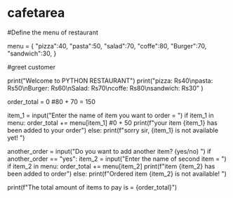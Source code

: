 # cafetarea

#Define the menu of restaurant

menu = {
    "pizza":40,
    "pasta":50,
    "salad":70,
    "coffe":80,
    "Burger":70,
    "sandwich":30,
    }

#greet customer

print("Welcome to PYTHON RESTAURANT")
print("pizza: Rs40\npasta: Rs50\nBurger: Rs60\nSalad: Rs70\ncoffe: Rs80\nsandwich: Rs30" )

order_total = 0   #80 + 70 = 150

item_1 = input("Enter the name of item you want to order = ")
if item_1 in menu:
    order_total += menu[item_1]   #0 + 50
    print(f"your item {item_1} has been added to your order")
else:
    print(f"sorry sir, {item_1} is not available yet! ")


another_order = input("Do you want to add another item? (yes/no) ")
if another_order == "yes":
    item_2 = input("Enter the name of second item = ")
    if item_2 in menu:
        order_total += menu[item_2]
        print(f"item {item_2} has been added to order")
    else:
        print(f"Ordered item {item_2} is not available! ")

print(f"The total amount of items to pay is = {order_total}")
